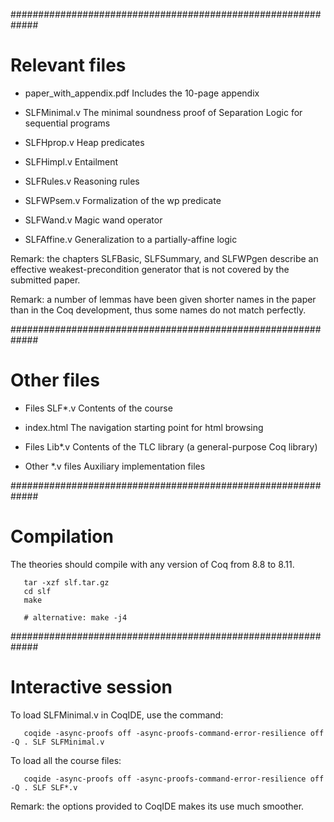
#############################################################
# Relevant files

  - paper_with_appendix.pdf
    Includes the 10-page appendix

  - SLFMinimal.v
    The minimal soundness proof of Separation Logic for sequential programs

  - SLFHprop.v
    Heap predicates

  - SLFHimpl.v
    Entailment

  - SLFRules.v
    Reasoning rules
   
  - SLFWPsem.v
    Formalization of the wp predicate

  - SLFWand.v
    Magic wand operator

  - SLFAffine.v
    Generalization to a partially-affine logic



Remark: the chapters SLFBasic, SLFSummary, and SLFWPgen describe an
effective weakest-precondition generator that is not covered by the
submitted paper.

Remark: a number of lemmas have been given shorter names in the paper
than in the Coq development, thus some names do not match perfectly.


#############################################################
# Other files

  - Files SLF*.v
    Contents of the course

  - index.html
    The navigation starting point for html browsing

  - Files Lib*.v 
    Contents of the TLC library (a general-purpose Coq library)

  - Other *.v files
    Auxiliary implementation files



#############################################################
# Compilation

The theories should compile with any version of Coq from 8.8 to 8.11.

```
   tar -xzf slf.tar.gz
   cd slf
   make

   # alternative: make -j4
```


#############################################################
# Interactive session

To load SLFMinimal.v in CoqIDE, use the command:

```
   coqide -async-proofs off -async-proofs-command-error-resilience off -Q . SLF SLFMinimal.v
```

To load all the course files:

```
   coqide -async-proofs off -async-proofs-command-error-resilience off -Q . SLF SLF*.v
```

Remark: the options provided to CoqIDE makes its use much smoother.

